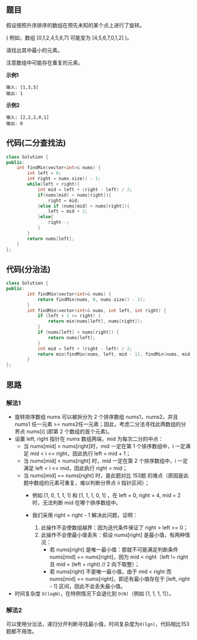 ## 题目
假设按照升序排序的数组在预先未知的某个点上进行了旋转。

( 例如，数组 [0,1,2,4,5,6,7] 可能变为 [4,5,6,7,0,1,2] )。

请找出其中最小的元素。

注意数组中可能存在重复的元素。

**示例1**
```
输入: [1,3,5]
输出: 1
```

**示例2**
```
输入: [2,2,2,0,1]
输出: 0
```

## 代码(二分查找法)
```C++
class Solution {
public:
    int findMin(vector<int>& nums) {
        int left = 0;
        int right = nums.size() - 1;
        while(left < right){
            int mid = left + (right - left) / 2;
            if(nums[mid] < nums[right]){
                right = mid;
            }else if (nums[mid] > nums[right]){
                left = mid + 1;
            }else{
                right--;
            }
        }
        return nums[left];
    }
};
```

## 代码(分治法)
```C++
class Solution {
public:
        int findMin(vector<int>& nums) {
            return findMin(nums, 0, nums.size() - 1);
        }
        int findMin(vector<int>& nums, int left, int right) {
            if (left + 1 >= right) {
                return min(nums[left], nums[right]);
            }
            if (nums[left] < nums[right]) {
                return nums[left];
            }
            int mid = left + (right - left) / 2;
            return min(findMin(nums, left, mid - 1), findMin(nums, mid, right));
        }
};
```

## 思路

### 解法1

* 旋转排序数组 nums 可以被拆分为 2 个排序数组 nums1，nums2，并且 nums1 任一元素 >= nums2任一元素；因此，考虑二分法寻找此两数组的分界点 nums[i] (即第 2 个数组的首个元素)。
* 设置 left, right 指针在 nums 数组两端，mid 为每次二分的中点：
    * 当 nums[mid] > nums[right]时，mid 一定在第 1 个排序数组中，i 一定满足 mid < i <= right，因此执行 left = mid + 1；
    * 当 nums[mid] < nums[right] 时，mid 一定在第 2 个排序数组中，i 一定满足 left < i <= mid，因此执行 right = mid；
    * 当 nums[mid] == nums[right] 时，是此题对比 153题 的难点（原因是此题中数组的元素可重复，难以判断分界点 ii 指针区间）；
        * 例如 [1, 0, 1, 1, 1] 和 [1, 1, 1, 0, 1] ，在 left = 0, right = 4, mid = 2 时，无法判断 mid 在哪个排序数组中。
        * 我们采用 right = right - 1 解决此问题，证明：

            1. 此操作不会使数组越界：因为迭代条件保证了 right > left >= 0；
            2. 此操作不会使最小值丢失：假设 nums[right] 是最小值，有两种情况：
                * 若 nums[right] 是唯一最小值：那就不可能满足判断条件 nums[mid] == nums[right]，因为 mid < right（left != right 且 mid = (left + right) // 2 向下取整）；
                * 若 nums[right] 不是唯一最小值，由于 mid < right 而 nums[mid] == nums[right]，即还有最小值存在于 [left, right - 1] 区间，因此不会丢失最小值。
* 时间复杂度 `O(logN)`，在特例情况下会退化到 `O(N)`（例如 [1, 1, 1, 1]）。

### 解法2

可以使用分治法，递归分开判断寻找最小值，时间复杂度为`O(lgn)`，代码相比153题都不用改。

